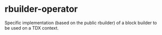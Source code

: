 # rbuilder-operator
Specific implementation (based on the public rbuilder) of a block builder to be used on a TDX context.
